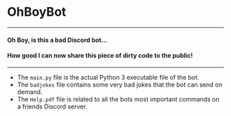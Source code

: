 # OhBoyBot

---

#### Oh Boy, is this a bad Discord bot...
#### How good I can now share this piece of dirty code to the public!

---

- The `main.py` file is the actual Python 3 executable file of the bot.
- The `badjokes` file contains some very bad jokes that the bot can send on demand.
- The `Help.pdf` file is related to all the bots most important commands on a friends Discord server.
